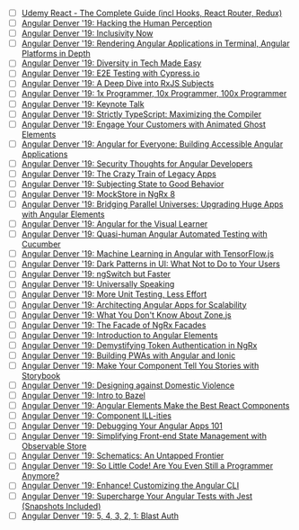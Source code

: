 - [ ] [Udemy React - The Complete Guide (incl Hooks, React Router, Redux)](https://www.udemy.com/course/react-the-complete-guide-incl-redux/learn/lecture/25595350?start=15#overview)
- [ ] [Angular Denver '19: Hacking the Human Perception](https://www.pluralsight.com/courses/angular-denver-2019-session-24)
- [ ] [Angular Denver '19: Inclusivity Now](https://www.pluralsight.com/courses/angular-denver-2019-session-48)
- [ ] [Angular Denver '19: Rendering Angular Applications in Terminal, Angular Platforms in Depth](https://www.pluralsight.com/courses/angular-denver-2019-session-08)
- [ ] [Angular Denver '19: Diversity in Tech Made Easy](https://www.pluralsight.com/courses/angular-denver-2019-session-30)
- [ ] [Angular Denver '19: E2E Testing with Cypress.io](https://www.pluralsight.com/courses/angular-denver-2019-session-25)
- [ ] [Angular Denver '19: A Deep Dive into RxJS Subjects](https://www.pluralsight.com/courses/angular-denver-2019-session-35)
- [ ] [Angular Denver '19: 1x Programmer, 10x Programmer, 100x Programmer](https://www.pluralsight.com/courses/angular-denver-2019-session-49)
- [ ] [Angular Denver '19: Keynote Talk](https://www.pluralsight.com/courses/angular-denver-2019-session-01)
- [ ] [Angular Denver '19: Strictly TypeScript: Maximizing the Compiler](https://www.pluralsight.com/courses/angular-denver-2019-session-11)
- [ ] [Angular Denver '19: Engage Your Customers with Animated Ghost Elements](https://www.pluralsight.com/courses/angular-denver-2019-session-09)
- [ ] [Angular Denver '19: Angular for Everyone: Building Accessible Angular Applications](https://www.pluralsight.com/courses/angular-denver-2019-session-19)
- [ ] [Angular Denver '19: Security Thoughts for Angular Developers](https://www.pluralsight.com/courses/angular-denver-2019-session-22)
- [ ] [Angular Denver '19: The Crazy Train of Legacy Apps](https://www.pluralsight.com/courses/angular-denver-2019-session-41)
- [ ] [Angular Denver '19: Subjecting State to Good Behavior](https://www.pluralsight.com/courses/angular-denver-2019-session-46)
- [ ] [Angular Denver '19: MockStore in NgRx 8](https://www.pluralsight.com/courses/angular-denver-2019-session-12)
- [ ] [Angular Denver '19: Bridging Parallel Universes: Upgrading Huge Apps with Angular Elements](https://www.pluralsight.com/courses/angular-denver-2019-session-06)
- [ ] [Angular Denver '19: Angular for the Visual Learner](https://www.pluralsight.com/courses/angular-denver-2019-session-23)
- [ ] [Angular Denver '19: Quasi-human Angular Automated Testing with Cucumber](https://www.pluralsight.com/courses/angular-denver-2019-session-33)
- [ ] [Angular Denver '19: Machine Learning in Angular with TensorFlow.js](https://www.pluralsight.com/courses/angular-denver-2019-session-07)
- [ ] [Angular Denver '19: Dark Patterns in UI: What Not to Do to Your Users](https://www.pluralsight.com/courses/angular-denver-2019-session-17)
- [ ] [Angular Denver '19: ngSwitch but Faster](https://www.pluralsight.com/courses/angular-denver-2019-session-20)
- [ ] [Angular Denver '19: Universally Speaking](https://www.pluralsight.com/courses/angular-denver-2019-session-34)
- [ ] [Angular Denver '19: More Unit Testing, Less Effort](https://www.pluralsight.com/courses/angular-denver-2019-session-44)
- [ ] [Angular Denver '19: Architecting Angular Apps for Scalability](https://www.pluralsight.com/courses/angular-denver-2019-session-28)
- [ ] [Angular Denver '19: What You Don't Know About Zone.js](https://www.pluralsight.com/courses/angular-denver-2019-session-04)
- [ ] [Angular Denver '19: The Facade of NgRx Facades](https://www.pluralsight.com/courses/angular-denver-2019-session-10)
- [ ] [Angular Denver '19: Introduction to Angular Elements](https://www.pluralsight.com/courses/angular-denver-2019-session-210)
- [ ] [Angular Denver '19: Demystifying Token Authentication in NgRx](https://www.pluralsight.com/courses/angular-denver-2019-session-31)
- [ ] [Angular Denver '19: Building PWAs with Angular and Ionic](https://www.pluralsight.com/courses/angular-denver-2019-session-45)
- [ ] [Angular Denver '19: Make Your Component Tell You Stories with Storybook](https://www.pluralsight.com/courses/angular-denver-2019-session-29)
- [ ] [Angular Denver '19: Designing against Domestic Violence](https://www.pluralsight.com/courses/angular-denver-2019-session-39)
- [ ] [Angular Denver '19: Intro to Bazel](https://www.pluralsight.com/courses/angular-denver-2019-session-05)
- [ ] [Angular Denver '19: Angular Elements Make the Best React Components](https://www.pluralsight.com/courses/angular-denver-2019-session-15)
- [ ] [Angular Denver '19: Component ILL-ities](https://www.pluralsight.com/courses/angular-denver-2019-session-26)
- [ ] [Angular Denver '19: Debugging Your Angular Apps 101](https://www.pluralsight.com/courses/angular-denver-2019-session-42)
- [ ] [Angular Denver '19: Simplifying Front-end State Management with Observable Store](https://www.pluralsight.com/courses/angular-denver-2019-session-02)
- [ ] [Angular Denver '19: Schematics: An Untapped Frontier](https://www.pluralsight.com/courses/angular-denver-2019-session-16)
- [ ] [Angular Denver '19: So Little Code! Are You Even Still a Programmer Anymore?](https://www.pluralsight.com/courses/angular-denver-2019-session-37)
- [ ] [Angular Denver '19: Enhance! Customizing the Angular CLI](https://www.pluralsight.com/courses/angular-denver-2019-session-43)
- [ ] [Angular Denver '19: Supercharge Your Angular Tests with Jest (Snapshots Included)](https://www.pluralsight.com/courses/angular-denver-2019-session-03)
- [ ] [Angular Denver '19: 5, 4, 3, 2, 1: Blast Auth](https://www.pluralsight.com/courses/angular-denver-2019-session-13)
